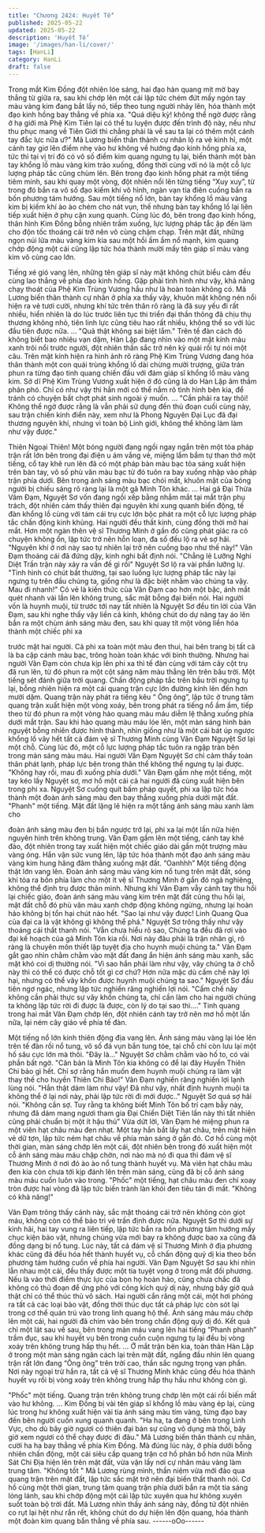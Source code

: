 ```yaml
---
title: "Chương 2424: Huyết Tế"
published: 2025-05-22
updated: 2025-05-22
description: 'Huyết Tế'
image: '/images/han-li/cover/'
tags: [HanLi]
category: HanLi
draft: false
---
```


Trong mắt Kim Đồng đột nhiên lóe sáng, hai đạo hàn quang mịt
mờ bay thẳng từ giữa ra, sau khi chớp lên một cái lập tức chém
đứt mấy ngón tay màu vàng kim đang bắt lấy nó, tiếp theo tung
người nhảy lên, hóa thành một đạo kinh hồng bay thẳng về phía
xa.
"Quá diệu kỳ! không thể ngờ được rằng ở hạ giới mà Phệ Kim
Tiên lại có thể tu luyện được đến trình độ này, nếu như thu phục
mang về Tiên Giới thì chẳng phải là về sau ta lại có thêm một
cánh tay đắc lực nữa ư?"
Mã Lương biến thân thành cự nhân lộ ra vẻ kinh hỉ, một cánh tay
giơ lên điểm nhẹ vào hư không về hướng đạo kinh hồng phía xa,
tức thì tại vị trí đó có vô số điểm kim quang ngưng tụ lại, biến
thành một bàn tay khổng lồ màu vàng kim trảo xuống, đồng thời
cùng với nó là một cỗ lực lượng pháp tắc cũng chùm lên.
Bên trong đạo kinh hồng phát ra một tiếng tiêm minh, sau khi
quay một vòng, đột nhiên nổi lên từng tiếng “Xuy xuy”, từ trong đó
bắn ra vô số đạo kiếm khí vô hình, ngàn vạn tia điên cuồng bắn ra
bốn phương tám hướng.
Sau một tiếng nổ lớn, bàn tay khổng lồ màu vàng kim bị kiếm khí
ào ào chém cho nát vụn, thế nhưng bàn tay khổng lồ lại liên tiếp
xuất hiện ở phụ cận xung quanh.
Cùng lúc đó, bên trong đạo kinh hồng, thân hình Kim Đồng bỗng
nhiên trầm xuống, lực lượng pháp tắc ập đến làm cho độn tốc
thoáng cái trở nên vô cùng chậm chạp.
Trên mặt đất, những ngọn núi lửa màu vàng kim kia sau một hồi
ầm ầm nổ mạnh, kim quang chớp động một cái cũng lập tức hóa
thành mười mấy tên giáp sĩ màu vàng kim vô cùng cao lớn.

Tiếng xé gió vang lên, những tên giáp sĩ này mặt không chút biểu
cảm đều cùng lao thẳng về phía đạo kinh hồng.
Gặp phải tình hình như vậy, khả năng chạy thoát của Phệ Kim
Trùng Vương hầu như là hoàn toàn không có.
Mã Lương biến thân thành cự nhân ở phía xa thấy vậy, khuôn
mặt không nén nổi hiện ra vẻ tươi cười, nhưng khí tức trên thân
rõ ràng là đã suy yếu đi rất nhiều, hiển nhiên là do lúc trước liên
tục thi triển đại thần thông đã chịu thụ thương không nhỏ, tiên linh
lực cũng tiêu hao rất nhiều, không thể so với lúc đầu tiên được
nữa.
...
"Quả thật không sai biệt lắm."
Trên tế đàn cách đó không biết bao nhiêu vạn dặm, Hàn Lập đang
nhìn vào một mặt kính màu xanh trôi nổi trước người, đột nhiên
thần sắc trở nên kỳ quái rồi tự nói một câu.
Trên mặt kính hiện ra hình ảnh rõ ràng Phệ Kim Trùng Vương
đang hóa thân thành một con quái trùng khổng lồ dài chừng mười
trượng, giữa trán phun ra từng đạo tinh quang chiến đấu với đám
giáp sĩ khổng lồ màu vàng kim.
Sở dĩ Phệ Kim Trùng Vương xuất hiện ở đó cũng là do Hàn Lập
âm thầm phân phó.
Chỉ có như vậy thì hắn mới có thể nắm rõ tình hình bên kia, để
tránh có chuyện bất chợt phát sinh ngoài ý muốn.
...
"Cần phải ra tay thôi! Không thể ngờ được rằng là vẫn phải sử
dụng đến thủ đoạn cuối cùng này, sau trận chiến kinh điển này,
xem như là Phong Nguyên Đại Lục đã đại thương nguyên khí,
nhưng vì toàn bộ Linh giới, không thể không làm làm như vậy
được."

Thiên Ngoại Thiên! Một bóng người đang ngồi ngay ngắn trên
một tòa pháp trận rất lớn bên trong đại điện u ám vắng vẻ, miệng
lẩm bẩm tự than thở một tiếng, cổ tay khẽ run lên đã có một pháp
bàn màu bạc tỏa sáng xuất hiện trên bàn tay, vô số phù văn màu
bạc từ đó tuôn ra bay xuống nhập vào pháp trận phía dưới.
Bên trong ánh sáng màu bạc chói mắt, khuôn mặt của bóng
người bị chiếu sáng rõ ràng lại là một gã Minh Tôn khác.
...
Hai gã Đại Thừa Vâm Đạm, Nguyệt Sơ vốn đang ngồi xếp bằng
nhắm mắt tại mắt trận phụ trách, đột nhiên cảm thấy thiên đại
nguyên khí xung quanh biến động, tế đàn khổng lồ cùng với tám
cái trụ cực lớn bộc phát ra một cỗ lực lượng pháp tắc chấn động
kinh khủng.
Hai người đều thất kinh, cùng đồng thời mở hai mắt.
Hơn một ngàn thên vệ sĩ Thương Minh ở gần đó cũng phát giác
ra có chuyện không ổn, lập tức trở nên hỗn loạn, đa số đều lộ ra
vẻ sợ hãi.
"Nguyên khí ở nơi này sao tự nhiên lại trở nên cuồng bạo như thế
này!" Vân Đạm thoáng cái đã đứng dậy, kinh nghi bất định nói.
"Chẳng lẽ Lưỡng Nghi Diệt Trần trận này xảy ra vấn đề gì rồi"
Nguyệt Sơ lộ ra vài phần lưỡng lự.
"Tình hình có chút bất thường, tại sao luồng lực lượng pháp tắc
này lại ngưng tụ trên đầu chúng ta, giống như là đặc biệt nhằm
vào chúng ta vậy. Mau đi nhanh!" Có vẻ là kiến thức của Vân
Đạm cao hơn một bậc, ánh mắt quét nhanh vài lần lên không
trung, sắc mặt bỗng đại biến nói.
Hai người vốn là huynh muội, từ trước tới nay tất nhiên là Nguyệt
Sơ đều tin lời của Vân Đạm, sau khi nghe thấy vậy liền cả kinh,
không chút do dự nâng tay áo lên bắn ra một chùm ánh sáng màu
đen, sau khi quay tít một vòng liền hóa thành một chiếc phi xa

trước mặt hai người.
Cả phi xa toàn một màu đen thui, hai bên trang bị tất cả là ba cặp
cánh màu bạc, trông hoàn toàn khác với bình thường.
Nhưng hai người Vân Đạm còn chưa kịp lên phi xa thì tế đàn
cùng với tám cây cột trụ đã run lên, từ đó phun ra một cột sáng
năm màu thẳng lên trên bầu trời.
Một tiếng sét đánh giữa trời quang.
Chấn động pháp tắc trên bầu trời ngưng tụ lại, bỗng nhiên hiện ra
một cái quang trận cực lớn đường kính lên đến hơn mười dặm.
Quang trận này phát ra tiếng kêu “ Ông ông”, lập tức ở trung tâm
quang trận xuất hiện một vòng xoáy, bên trong phát ra tiếng nổ
ầm ầm, tiếp theo từ đó phun ra một vòng hào quang màu máu
diễm lệ thẳng xuống phía dưới mắt trận.
Sau khi hào quang màu máu lóe lên, một màn sáng hình bán
nguyệt bỗng nhiên được hình thành, nhìn giống như là một cái
bát úp ngược khổng lồ vây hết tất cả đám vệ sĩ Thương Minh
cùng Vân Đạm Nguyệt Sơ lại một chỗ.
Cùng lúc đó, một cỗ lực lượng pháp tắc tuôn ra ngập tràn bên
trong màn sáng màu máu.
Hai người Vân Đạm Nguyệt Sơ chỉ cảm thấy toàn thân phát lạnh,
pháp lực bên trong thân thể không thể ngưng tụ lại được.
"Không hay rồi, mau đi xuống phía dưới." Vân Đạm gầm nhẹ một
tiếng, một tay kéo lấy Nguyệt sơ, mơ hồ một cái cả hai người đã
cùng xuất hiện bên trong phi xa.
Nguyệt Sơ cuống quít bấm pháp quyết, phi xa lập tức hóa thành
một đoàn ánh sáng màu đen bay thẳng xuống phía dưới mặt đất.
"Phanh" một tiếng.
Mặt đất lặng lẽ hiện ra một tầng ánh sáng màu xanh làm cho

đoàn ánh sáng màu đen bị bắn ngược trở lại, phi xa lại một lần
nữa hiện nguyên hình trên không trung.
Vân Đạm gầm lên một tiếng, cánh tay khé đảo, đột nhiên trong
tay xuất hiện một chiếc giáo dài gần một trượng màu vàng óng.
Hắn vận sức vung lên, lập tức hóa thành một đạo ánh sáng màu
vàng kim hung hăng đâm thẳng xuống mặt đất.
“Oanhhh” Một tiếng động thật lớn vang lên.
Đoàn ánh sáng màu vàng kim nổ tung trên mặt đất, sóng khí tỏa
ra bốn phía làm cho một ít vệ sĩ Thương Minh ở gần đó ngả
nghiêng, không thể định trụ được thân mình.
Nhưng khi Vân Đạm vẫy cánh tay thu hồi lại chiếc giáo, đoàn ánh
sáng màu vàng kim trên mặt đất cũng thu hồi lại, mặt đất chỗ đó
phù văn màu xanh chớp động không ngừng, nhưng lại hoàn hảo
không bị tổn hại chút nào hết.
"Sao lại như vậy được! Linh Quang Qua của đại ca là vật không
gì không thể phá." Nguyệt Sơ trông thấy như vậy thoáng cái thất
thanh nói.
"Vẫn chưa hiểu rõ sao, Chúng ta đều đã rơi vào đại kế hoạch của
gã Minh Tôn kia rồi. Nơi này đâu phải là trận nhãn gì, rõ ràng là
chuyên môn thiết lập tuyệt địa cho huynh muội chúng ta." Vân
Đạm gắt gao nhìn chằm chằm vào mặt đất đang ẩn hiện ánh sáng
màu xanh, sắc mặt khó coi dị thường nói.
"Vì sao hắn phải làm như vậy, vây chúng ta ở chỗ này thì có thể
có được chỗ tốt gì cơ chứ? Hơn nữa mặc dù cấm chế này lợi hại,
nhưng có thể vây khốn được huynh muội chúng ta sao." Nguyệt
Sơ đầu tiên ngơ ngác, nhưng lập tức nghiến răng nghiến lợi nói.
"Cấm chế này không cần phải thực sự vây khốn chúng ta, chỉ cần
làm cho hai người chúng ta không lập tức rời đi được là được,
còn lý do tại sao thì...."
Tinh quang trong hai mắt Vân Đạm chớp lên, đột nhiên cánh tay
trở nên mơ hồ một lần nữa, lại ném cây giáo về phía tế đàn.

Một tiếng nổ lớn kinh thiên động địa vang lên.
Ánh sáng màu vàng lại lóe lên trên tế đàn rồi nổ tung, vô số đá
vụn bắn tung tóe, tại chỗ chỉ còn lưu lại một hố sâu cực lớn mà
thôi.
"Đây là..." Nguyệt Sơ chằm chằm vào hố to, có vài phần bất ngờ.
"Căn bản là Minh Tôn kia không có để lại đây Huyền Thiên Chi
bảo gì hết. Chỉ sợ rằng hắn muốn đem huynh muội chúng ra làm
vật thay thế cho huyền Thiên Chi Bảo!" Vân Đạm nghiến răng
nghiến lợi lạnh lùng nói.
"Hắn thật dám làm như vậy! Đã như vậy, nhất định huynh muội ta
không thể ở lại nơi này, phải lập tức rời đi mới được.." Nguyệt Sơ
quá sợ hãi nói.
"Không cần sợ. Tuy rằng ta không biết Minh Tôn bố trí cạm bẫy
này, nhưng đã dám mang ngươi tham gia Đại Chiến Diệt Tiên lần
này thì tất nhiên cũng phải chuẩn bị một ít hậu thủ"
Vừa dứt lời, Vân Đạm hé miệng phun ra một viên hạt châu màu
đen nhạt.
Một tay hắn bắt lấy hạt châu, trên mặt hiện vẻ dữ tợn, lập tức
ném hạt châu về phía màn sáng ở gần đó.
Cơ hồ cùng một thời gian, màn sáng chớp lên một cái, đột nhiên
bên trong đó xuất hiện một cỗ ánh sáng màu máu chập chờn, nơi
nào mà nó đi qua thì đám vệ sĩ Thương Minh ở nơi đó ào ào nổ
tung thành huyết vụ.
Mà viên hạt châu màu đen kia còn chưa tới kịp đánh lên trền màn
sáng, cũng đã bị cỗ ánh sáng màu máu cuốn luôn vào trong.
"Phốc" một tiếng, hạt châu màu đen chỉ xoay tròn được hai vòng
đã lập tức biến trành làn khói đen tiêu tán đi mất.
"Không có khả năng!"

Vân Đạm trông thấy cảnh này, sắc mặt thoáng cái trở nên không
còn giọt máu, không còn có thể bảo trì vẻ trấn định được nữa.
Nguyệt Sơ thì dưới sự kinh hãi, hai tay vung ra liên tiếp, lập tức
bắn ra bốn phương tám hướng mấy chục kiện bảo vật, nhưng
chúng vừa mới bay ra không được bao xa cũng đã đồng dạng bị
nổ tung.
Lúc này, tất cả đám vệ sĩ Thương Minh ở địa phương khác cũng
đã đều hóa hết thành huyết vụ, cỗ chấn động quỷ dị kia theo bốn
phương tám hướng cuốn về phía hai người.
Vân Đạm Nguyệt Sơ sau khi nhìn lẫn nhau một cái, đều thấy
được một tia tuyệt vọng ở trong mắt đối phương.
Nếu là vảo thời điểm thực lực của bọn họ hoàn hảo, cũng chưa
chắc đã không có thủ đoạn để ứng phó với công kích quỷ dị này,
nhưng bây giờ quả thật chỉ có thể thúc thủ vô sách.
Hai người cắn răng một cái, một hơi phóng ra tất cả các loại bảo
vật, đồng thời thúc dục tất cả pháp lực còn sót lại trong cơ thể
quán trú vào trong linh quang hộ thể.
Ánh sáng màu máu chớp lên một cái, hai người đã chìm vào bên
trong chấn động quỷ dị đó.
Kết quả chỉ một lát sau về sau, bên trong màn máu vang lên hai
tiếng “Phanh phanh” trầm đục, sau khi huyết vụ bên trong cuồn
cuộn ngưng tụ lại đều bị vòng xoáy trên không trung hấp thụ hết.
...
Ở mắt trận bên kia, toàn thân Hàn Lập ở trong một màn sáng
ngăn cách lại trên mặt đất, ngẩng đầu nhìn lên quang trận rất lớn
đang “Ông ông” trên trời cao, thần sắc ngưng trọng vạn phần.
Nơi này ngoại trừ hắn ra, tất cả vệ sĩ Thương Minh khác cũng
đều hóa thành huyết vụ rồi bị vòng xoáy trên không trung hấp thụ
hầu như không còn gì.

"Phốc" một tiếng.
Quang trận trên không trung chớp lên một cái rồi biến mất vào hư
không.
...
Kim Đồng bị vài tên giáp sĩ khổng lồ màu vàng ép lại, cùng lúc
trong hư không xuất hiện vài tia ánh sáng màu tím vàng, từng đạo
bay đến bên người cuốn xung quanh quanh.
"Ha ha, ta đang ở bên trong Linh Vực, cho dù bây giờ ngươi có
thiên đại bản sự cũng vô dụng mà thôi, bây giờ xem ngươi có thể
chạy được đi đâu." Mã Lương biến thân thành cự nhân, cười ha
ha bay thẳng về phía Kim Đồng.
Mà đúng lúc này, ở phía dưới bỗng nhiên chấn động, một cái siêu
cấp quang trận cơ hồ phân bố hơn nửa Minh Sát Chi Địa hiện lên
trên mặt đất, vừa vặn lấy nơi cự nhân màu vàng làm trung tâm.
"Không tốt "
Mã Lương rùng mình, thần niệm vừa mới đảo qua quang trận trên
mặt đất, lập tức sắc mặt trở nên đại biến thất thanh nói.
Cơ hồ cùng một thời gian, trung tâm quang trận phía dưới bắn ra
một tia sáng lóng lánh, sau khi chớp động một cái lập tức xuyên
qua hư không xuyên suốt toàn bộ trời đất.
Mã Lương nhìn thấy ánh sáng này, đồng tử đột nhiên co rụt lại hệt
như rắn rết, không chút do dự hiện lên độn quang, hóa thành một
đoàn kim quang bắn thẳng về phía sau.
------oOo------
